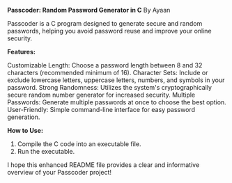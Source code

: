 **Passcoder: Random Password Generator in C**
By Ayaan

Passcoder is a C program designed to generate secure and random passwords, helping you avoid password reuse and improve your online security.

**Features:**

Customizable Length: Choose a password length between 8 and 32 characters (recommended minimum of 16).
Character Sets: Include or exclude lowercase letters, uppercase letters, numbers, and symbols in your password.
Strong Randomness: Utilizes the system's cryptographically secure random number generator for increased security.
Multiple Passwords: Generate multiple passwords at once to choose the best option.
User-Friendly: Simple command-line interface for easy password generation.


**How to Use:**

1. Compile the C code into an executable file.
2. Run the executable.


I hope this enhanced README file provides a clear and informative overview of your Passcoder project!
